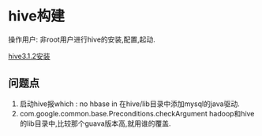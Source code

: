 # hive构建

操作用户: 非root用户进行hive的安装,配置,起动.

[hive3.1.2安装](https://blog.csdn.net/weixin_43824520/article/details/100580557)

## 问题点
1. 启动hive报which : no hbase in
  在hive/lib目录中添加mysql的java驱动.
2. com.google.common.base.Preconditions.checkArgument
  hadoop和hive的lib目录中,比较那个guava版本高,就用谁的覆盖.


